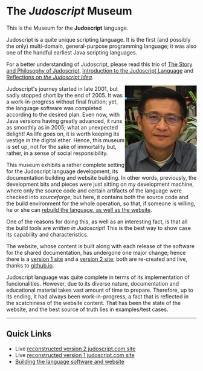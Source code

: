 # The _Judoscript_ Museum
This is the Museum for the **Judoscript** language.

Judoscript is a quite unique scripting language. It is the first (and possibly the only) multi-domain, general-purpose programming language; it was also one of the handful earliest Java scripting languages.

For a better understanding of Judoscript, please read this trio of [The Story and Philosophy of Judoscript](./story_philosophy.md), [Introduction to the Judoscript Language](./intro_to_judoscript.md) and [Reflections on _the Judoscript Idea_](./judoscript_idea_reflections.md).

<img src="JianboHuang-small.png" align="right" border="0">Judoscript's journey started in late 2001, but sadly stopped short by the end of 2005. It was a work-in-progress without final fruition; yet, the language software was completed according to the desired plan. Even now, with Java versions having greatly advanced, it runs as smoothly as in 2005; what an unexpected delight! As life goes on, it is worth keeping its vestige in the digital ether. Hence, this museum is set up, not for the sake of immortality but, rather, in a sense of social responsibility.

This museum exhibits a rather complete setting for the Judoscript language development, its documentation building and website building. In other words, previously, the development bits and pieces were just sitting on my development machine, where only the source code and certain artifacts of the language were checked into _sourceforge_; but here, it contains both the source code and the build environment for the whole operation, so that, if someone is willing, he or she can [rebuild the language, as well as the website](./build_judoscript_website.md).

One of the reasons for doing this, as well as an interesting fact, is that all the build tools are _written in Judoscript_! This is the best way to show case its capability and characteristics.

The website, whose content is built along with each release of the software for the shared documentation, has undergone one major change; hence there is a [version 1 site](./judoscript.com-v1/) and a [version 2 site](./judoscript.com-v2/); both are re-created and live, thanks to <u>github.io</u>.

Judoscript language was quite complete in terms of its implementation of funcionalities. However, due to its diverse nature, documentation and educational material takes vast amount of time to prepare. Therefore, up to its ending, it had always been work-in-progress, a fact that is reflected in the scatchiness of the website content. That has been the state of the website, and the best source of truth lies in examples/test cases.


-----------
## Quick Links
* Live [reconstructed version 2 judoscript.com site](judoscript.com-v2)
* Live [reconstructed version 1 judoscript.com site](judoscript.com-v1)
* [Building the language software and website](./build_judoscript_website.md)
